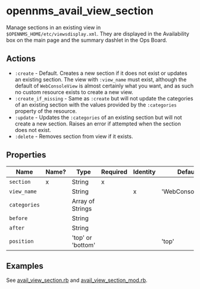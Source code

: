 # opennms\_avail\_view\_section

Manage sections in an existing view in `$OPENNMS_HOME/etc/viewsdisplay.xml`. They are displayed in the Availability box on the main page and the summary dashlet in the Ops Board.

## Actions

* `:create` - Default. Creates a new section if it does not exist or updates an existing section. The view with `:view_name` must exist, although the default of `WebConsoleView` is almost certainly what you want, and as such no custom resource exists to create a new view.
* `:create_if_missing` - Same as `:create` but will not update the categories of an existing section with the values provided by the `:categories` property of the resource.
* `:update` - Updates the `:categories` of an existing section but will not create a new section. Raises an error if attempted when the section does not exist.
* `:delete` - Removes section from view if it exists.

## Properties

| Name                 | Name? | Type          | Required | Identity | Default              |
| -------------------- | ----- | ------------- | -------- | -------- | -------------------- |
| `section` | x | String | x | | |
| `view_name` | | String | | x | 'WebConsoleView' |
| `categories` | | Array of Strings | | | |
| `before` | | String | | | |
| `after` | | String | | | |
| `position` | | 'top' or 'bottom' | | | 'top' |

## Examples

See [avail_view_section.rb](../test/fixtures/cookbooks/opennms_resource_tests/recipes/avail_view_section.rb)
and [avail_view_section_mod.rb](../test/fixtures/cookbooks/opennms_resource_tests/recipes/avail_view_section_mod.rb).
